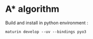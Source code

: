 # A* algorithm


Build and install in python environment :
```shell
maturin develop --uv --bindings pyo3
```

